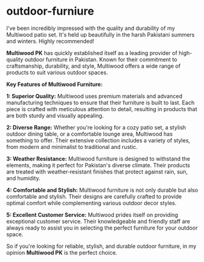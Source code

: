 # outdoor-furniure

I've been incredibly impressed with the quality and durability of my Multiwood patio set. It's held up beautifully in the harsh Pakistani summers and winters. Highly recommended!

**Multiwood PK** has quickly established itself as a leading provider of high-quality outdoor furniture in Pakistan. Known for their commitment to craftsmanship, durability, and style, Multiwood offers a wide range of products to suit various outdoor spaces.

**Key Features of Multiwood Furniture:**

**1: Superior Quality:** Multiwood uses premium materials and advanced manufacturing techniques to ensure that their furniture is built to last. Each piece is crafted with meticulous attention to detail, resulting in products that are both sturdy and visually appealing.

**2: Diverse Range:** Whether you're looking for a cozy patio set, a stylish outdoor dining table, or a comfortable lounge area, Multiwood has something to offer. Their extensive collection includes a variety of styles, from modern and minimalist to traditional and rustic.

**3: Weather Resistance:** Multiwood furniture is designed to withstand the elements, making it perfect for Pakistan's diverse climate. Their products are treated with weather-resistant finishes that protect against rain, sun, and humidity.

**4: Comfortable and Stylish:** Multiwood furniture is not only durable but also comfortable and stylish. Their designs are carefully crafted to provide optimal comfort while complementing various outdoor decor styles.

**5: Excellent Customer Service:** Multiwood prides itself on providing exceptional customer service. Their knowledgeable and friendly staff are always ready to assist you in selecting the perfect furniture for your outdoor space.


So if you're looking for reliable, stylish, and durable outdoor furniture, in my opinion **Multiwood PK** is the perfect choice.
